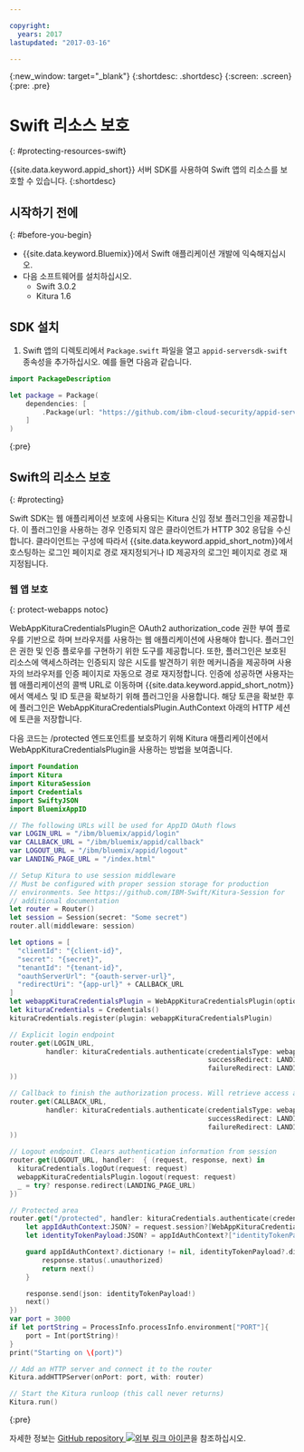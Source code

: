 ```yaml
---

copyright:
  years: 2017
lastupdated: "2017-03-16"

---
```


{:new_window: target="_blank"}
{:shortdesc: .shortdesc}
{:screen: .screen}
{:pre: .pre}


# Swift 리소스 보호
{: #protecting-resources-swift}

{{site.data.keyword.appid_short}} 서버 SDK를 사용하여 Swift 앱의 리소스를 보호할 수 있습니다.
{:shortdesc}


## 시작하기 전에
{: #before-you-begin}

* {{site.data.keyword.Bluemix}}에서 Swift 애플리케이션 개발에 익숙해지십시오.
* 다음 소프트웨어를 설치하십시오.
    * Swift 3.0.2
    * Kitura 1.6


## SDK 설치

1. Swift 앱의 디렉토리에서 `Package.swift` 파일을 열고 `appid-serversdk-swift` 종속성을 추가하십시오. 예를 들면 다음과 같습니다. 

  ```swift
  import PackageDescription

  let package = Package(
      dependencies: [
          .Package(url: "https://github.com/ibm-cloud-security/appid-serversdk-swift.git", majorVersion: 1)
      ]
  )
  ```
  {:pre}

## Swift의 리소스 보호
{: #protecting}

Swift SDK는 웹 애플리케이션 보호에 사용되는 Kitura 신임 정보 플러그인을 제공합니다. 이 플러그인을 사용하는 경우 인증되지 않은 클라이언트가 HTTP 302 응답을 수신합니다. 클라이언트는 구성에 따라서 {{site.data.keyword.appid_short_notm}}에서 호스팅하는 로그인 페이지로 경로 재지정되거나 ID 제공자의 로그인 페이지로 경로 재지정됩니다. 



### 웹 앱 보호
{: protect-webapps notoc}

WebAppKituraCredentialsPlugin은 OAuth2 authorization_code 권한 부여 플로우를 기반으로 하며 브라우저를 사용하는 웹 애플리케이션에 사용해야 합니다. 플러그인은 권한 및 인증 플로우를 구현하기 위한 도구를 제공합니다. 또한, 플러그인은 보호된 리소스에 액세스하려는 인증되지 않은 시도를 발견하기 위한 메커니즘을 제공하며 사용자의 브라우저를 인증 페이지로 자동으로 경로 재지정합니다. 인증에 성공하면 사용자는 웹 애플리케이션의 콜백 URL로 이동하며 {{site.data.keyword.appid_short_notm}}에서 액세스 및 ID 토큰을 확보하기 위해 플러그인을 사용합니다. 해당 토큰을 확보한 후에 플러그인은 WebAppKituraCredentialsPlugin.AuthContext 아래의 HTTP 세션에 토큰을 저장합니다.

다음 코드는 /protected 엔드포인트를 보호하기 위해 Kitura 애플리케이션에서 WebAppKituraCredentialsPlugin을 사용하는 방법을 보여줍니다. 

  ```swift
  import Foundation
  import Kitura
  import KituraSession
  import Credentials
  import SwiftyJSON
  import BluemixAppID

  // The following URLs will be used for AppID OAuth flows
  var LOGIN_URL = "/ibm/bluemix/appid/login"
  var CALLBACK_URL = "/ibm/bluemix/appid/callback"
  var LOGOUT_URL = "/ibm/bluemix/appid/logout"
  var LANDING_PAGE_URL = "/index.html"

  // Setup Kitura to use session middleware
  // Must be configured with proper session storage for production
  // environments. See https://github.com/IBM-Swift/Kitura-Session for
  // additional documentation
  let router = Router()
  let session = Session(secret: "Some secret")
  router.all(middleware: session)

  let options = [
  	"clientId": "{client-id}",
  	"secret": "{secret}",
  	"tenantId": "{tenant-id}",
  	"oauthServerUrl": "{oauth-server-url}",
  	"redirectUri": "{app-url}" + CALLBACK_URL
  ]
  let webappKituraCredentialsPlugin = WebAppKituraCredentialsPlugin(options: options)
  let kituraCredentials = Credentials()
  kituraCredentials.register(plugin: webappKituraCredentialsPlugin)

  // Explicit login endpoint
  router.get(LOGIN_URL,
  		   handler: kituraCredentials.authenticate(credentialsType: webappKituraCredentialsPlugin.name,
  												   successRedirect: LANDING_PAGE_URL,
  												   failureRedirect: LANDING_PAGE_URL
  ))

  // Callback to finish the authorization process. Will retrieve access and identity tokens from AppID
  router.get(CALLBACK_URL,
  		   handler: kituraCredentials.authenticate(credentialsType: webappKituraCredentialsPlugin.name,
  												   successRedirect: LANDING_PAGE_URL,
  												   failureRedirect: LANDING_PAGE_URL
  ))

  // Logout endpoint. Clears authentication information from session
  router.get(LOGOUT_URL, handler:  { (request, response, next) in
  	kituraCredentials.logOut(request: request)
  	webappKituraCredentialsPlugin.logout(request: request)
  	_ = try? response.redirect(LANDING_PAGE_URL)
  })

  // Protected area
  router.get("/protected", handler: kituraCredentials.authenticate(credentialsType: webappKituraCredentialsPlugin.name), { (request, response, next) in
      let appIdAuthContext:JSON? = request.session?[WebAppKituraCredentialsPlugin.AuthContext]
      let identityTokenPayload:JSON? = appIdAuthContext?["identityTokenPayload"]

      guard appIdAuthContext?.dictionary != nil, identityTokenPayload?.dictionary != nil else {
          response.status(.unauthorized)
          return next()
      }

      response.send(json: identityTokenPayload!)
      next()
  })
  var port = 3000
  if let portString = ProcessInfo.processInfo.environment["PORT"]{
      port = Int(portString)!
  }
  print("Starting on \(port)")

  // Add an HTTP server and connect it to the router
  Kitura.addHTTPServer(onPort: port, with: router)

  // Start the Kitura runloop (this call never returns)
  Kitura.run()
  ```
  {:pre}

자세한 정보는 <a href="https://github.com/ibm-cloud-security/appid-serversdk-swift" target="_blank">GitHub repository <img src="../../icons/launch-glyph.svg" alt="외부 링크 아이콘"></a>을 참조하십시오.
